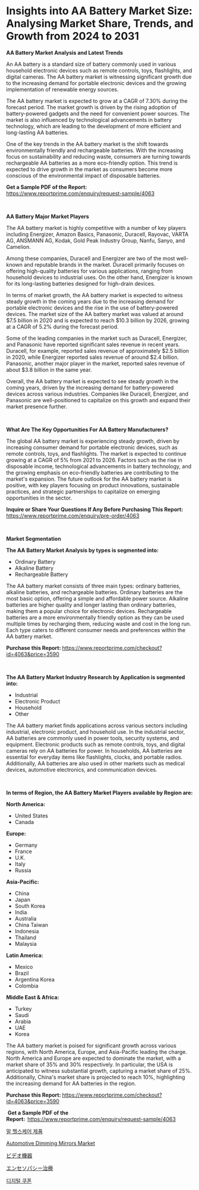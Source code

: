 <p><h1>Insights into AA Battery Market Size: Analysing Market Share, Trends, and Growth from 2024 to 2031</h1></p><p><strong>AA Battery Market Analysis and Latest Trends</strong></p>
<p><p>An AA battery is a standard size of battery commonly used in various household electronic devices such as remote controls, toys, flashlights, and digital cameras. The AA battery market is witnessing significant growth due to the increasing demand for portable electronic devices and the growing implementation of renewable energy sources.</p><p>The AA battery market is expected to grow at a CAGR of 7.30% during the forecast period. The market growth is driven by the rising adoption of battery-powered gadgets and the need for convenient power sources. The market is also influenced by technological advancements in battery technology, which are leading to the development of more efficient and long-lasting AA batteries.</p><p>One of the key trends in the AA battery market is the shift towards environmentally friendly and rechargeable batteries. With the increasing focus on sustainability and reducing waste, consumers are turning towards rechargeable AA batteries as a more eco-friendly option. This trend is expected to drive growth in the market as consumers become more conscious of the environmental impact of disposable batteries.</p></p>
<p><strong>Get a Sample PDF of the Report:&nbsp;</strong> <a href="https://www.reportprime.com/enquiry/request-sample/4063">https://www.reportprime.com/enquiry/request-sample/4063</a></p>
<p>&nbsp;</p>
<p><strong>AA Battery Major Market Players</strong></p>
<p><p>The AA battery market is highly competitive with a number of key players including Energizer, Amazon Basics, Panasonic, Duracell, Rayovac, VARTA AG, ANSMANN AG, Kodak, Gold Peak Industry Group, Nanfu, Sanyo, and Camelion. </p><p>Among these companies, Duracell and Energizer are two of the most well-known and reputable brands in the market. Duracell primarily focuses on offering high-quality batteries for various applications, ranging from household devices to industrial uses. On the other hand, Energizer is known for its long-lasting batteries designed for high-drain devices.</p><p>In terms of market growth, the AA battery market is expected to witness steady growth in the coming years due to the increasing demand for portable electronic devices and the rise in the use of battery-powered devices. The market size of the AA battery market was valued at around $7.5 billion in 2020 and is expected to reach $10.3 billion by 2026, growing at a CAGR of 5.2% during the forecast period.</p><p>Some of the leading companies in the market such as Duracell, Energizer, and Panasonic have reported significant sales revenue in recent years. Duracell, for example, reported sales revenue of approximately $2.5 billion in 2020, while Energizer reported sales revenue of around $2.4 billion. Panasonic, another major player in the market, reported sales revenue of about $3.8 billion in the same year.</p><p>Overall, the AA battery market is expected to see steady growth in the coming years, driven by the increasing demand for battery-powered devices across various industries. Companies like Duracell, Energizer, and Panasonic are well-positioned to capitalize on this growth and expand their market presence further.</p></p>
<p>&nbsp;</p>
<p><strong>What Are The Key Opportunities For AA Battery Manufacturers?</strong></p>
<p><p>The global AA battery market is experiencing steady growth, driven by increasing consumer demand for portable electronic devices, such as remote controls, toys, and flashlights. The market is expected to continue growing at a CAGR of 5% from 2021 to 2026. Factors such as the rise in disposable income, technological advancements in battery technology, and the growing emphasis on eco-friendly batteries are contributing to the market's expansion. The future outlook for the AA battery market is positive, with key players focusing on product innovations, sustainable practices, and strategic partnerships to capitalize on emerging opportunities in the sector.</p></p>
<p><strong>Inquire or Share Your Questions If Any Before Purchasing This Report:</strong> <a href="https://www.reportprime.com/enquiry/pre-order/4063">https://www.reportprime.com/enquiry/pre-order/4063</a></p>
<p>&nbsp;</p>
<p><strong>Market Segmentation</strong></p>
<p><strong>The AA Battery Market Analysis by types is segmented into:</strong></p>
<p><ul><li>Ordinary Battery</li><li>Alkaline Battery</li><li>Rechargeable Battery</li></ul></p>
<p><p>The AA battery market consists of three main types: ordinary batteries, alkaline batteries, and rechargeable batteries. Ordinary batteries are the most basic option, offering a simple and affordable power source. Alkaline batteries are higher quality and longer lasting than ordinary batteries, making them a popular choice for electronic devices. Rechargeable batteries are a more environmentally friendly option as they can be used multiple times by recharging them, reducing waste and cost in the long run. Each type caters to different consumer needs and preferences within the AA battery market.</p></p>
<p><strong>Purchase this Report:&nbsp;</strong><a href="https://www.reportprime.com/checkout?id=4063&price=3590">https://www.reportprime.com/checkout?id=4063&price=3590</a></p>
<p>&nbsp;</p>
<p><strong>The AA Battery Market Industry Research by Application is segmented into:</strong></p>
<p><ul><li>Industrial</li><li>Electronic Product</li><li>Household</li><li>Other</li></ul></p>
<p><p>The AA battery market finds applications across various sectors including industrial, electronic product, and household use. In the industrial sector, AA batteries are commonly used in power tools, security systems, and equipment. Electronic products such as remote controls, toys, and digital cameras rely on AA batteries for power. In households, AA batteries are essential for everyday items like flashlights, clocks, and portable radios. Additionally, AA batteries are also used in other markets such as medical devices, automotive electronics, and communication devices.</p></p>
<p>&nbsp;</p>
<p><strong>In terms of Region, the AA Battery Market Players available by Region are:</strong></p>
<p>
    <p> <strong> North America: </strong>
        <ul>
            <li>United States</li>
            <li>Canada</li>
        </ul>
        </p> 
    <p> <strong> Europe: </strong>
        <ul>
            <li>Germany</li>
            <li>France</li>
            <li>U.K.</li>
            <li>Italy</li>
            <li>Russia</li>
        </ul>
        </p> 
    <p> <strong> Asia-Pacific: </strong>
        <ul>
            <li>China</li>
            <li>Japan</li>
            <li>South Korea</li>
            <li>India</li>
            <li>Australia</li>
            <li>China Taiwan</li>
            <li>Indonesia</li>
            <li>Thailand</li>
            <li>Malaysia</li>
        </ul>
        </p> 
    <p> <strong> Latin America: </strong>
        <ul>
            <li>Mexico</li>
            <li>Brazil</li>
            <li>Argentina Korea</li>
            <li>Colombia</li>
        </ul>
        </p> 
    <p> <strong> Middle East & Africa: </strong>
        <ul>
            <li>Turkey</li>
            <li>Saudi</li>
            <li>Arabia</li>
            <li>UAE</li>
            <li>Korea</li>
        </ul>
    </p>
    </p>
<p><p>The AA battery market is poised for significant growth across various regions, with North America, Europe, and Asia-Pacific leading the charge. North America and Europe are expected to dominate the market, with a market share of 35% and 30% respectively. In particular, the USA is anticipated to witness substantial growth, capturing a market share of 25%. Additionally, China's market share is projected to reach 10%, highlighting the increasing demand for AA batteries in the region.</p></p>
<p><strong>Purchase this Report: </strong><a href="https://www.reportprime.com/checkout?id=4063&price=3590">https://www.reportprime.com/checkout?id=4063&price=3590</a></p>
<p>&nbsp;<strong>Get a Sample PDF of the Report:&nbsp;&nbsp;</strong><a href="https://www.reportprime.com/enquiry/request-sample/4063">https://www.reportprime.com/enquiry/request-sample/4063</a></p>
<p><strong></strong></p>
<p><p><a href="https://github.com/mpodehpw07370073/Market-Research-Report-List-1/blob/main/831344713903.md">말 헬스케어 제품</a></p><p><a href="https://issuu.com/reportprime-2/docs/automotive-dimming-mirrors-market-size-2030.pptx">Automotive Dimming Mirrors Market</a></p><p><a href="https://github.com/moulafa/Market-Research-Report-List-1/blob/main/476976114940.md">ビデオ機器</a></p><p><a href="https://medium.com/@lauriank/%E3%82%A8%E3%83%B3%E3%82%BB%E3%82%BD%E3%83%91%E3%82%B7%E3%83%BC%E6%B2%BB%E7%99%82%E5%B8%82%E5%A0%B4-2031%E5%B9%B4%E3%81%BE%E3%81%A7%E3%81%AE%E3%83%88%E3%83%AC%E3%83%B3%E3%83%89-%E4%BA%88%E6%B8%AC-%E7%AB%B6%E4%BA%89%E5%88%86%E6%9E%90-4d153027e48a">エンセソパシー治療</a></p><p><a href="https://github.com/TobyKub4685/Market-Research-Report-List-1/blob/main/143627213904.md">디지털 쿠폰</a></p></p>